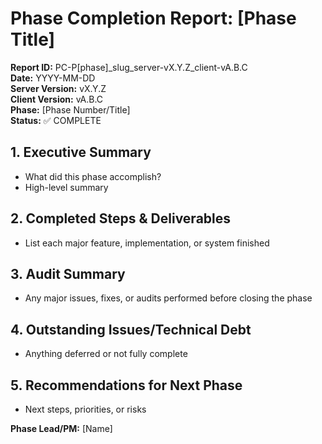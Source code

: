 # Phase Completion Report: [Phase Title]
**Report ID:** PC-P[phase]_slug_server-vX.Y.Z_client-vA.B.C  
**Date:** YYYY-MM-DD  
**Server Version:** vX.Y.Z  
**Client Version:** vA.B.C  
**Phase:** [Phase Number/Title]  
**Status:** ✅ COMPLETE

## 1. Executive Summary
- What did this phase accomplish?
- High-level summary

## 2. Completed Steps & Deliverables
- List each major feature, implementation, or system finished

## 3. Audit Summary
- Any major issues, fixes, or audits performed before closing the phase

## 4. Outstanding Issues/Technical Debt
- Anything deferred or not fully complete

## 5. Recommendations for Next Phase
- Next steps, priorities, or risks

**Phase Lead/PM:** [Name]
